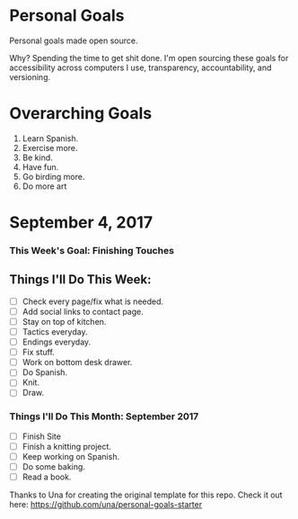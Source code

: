 Personal Goals
==============

Personal goals made open source.

Why? Spending the time to get shit done. I'm open sourcing these goals for accessibility across computers I use, transparency, accountability, and versioning.

# Overarching Goals

1. Learn Spanish.
2. Exercise more.
3. Be kind.
4. Have fun.
5. Go birding more.
6. Do more art

# September 4, 2017

### This Week's Goal: Finishing Touches

## Things I'll Do This Week:

- [ ] Check every page/fix what is needed.
- [ ] Add social links to contact page.
- [ ] Stay on top of kitchen.
- [ ] Tactics everyday.
- [ ] Endings everyday.
- [ ] Fix stuff.
- [ ] Work on bottom desk drawer.
- [ ] Do Spanish.
- [ ] Knit.
- [ ] Draw.

### Things I'll Do This Month: September 2017

- [ ] Finish Site
- [ ] Finish a knitting project.
- [ ] Keep working on Spanish.
- [ ] Do some baking.
- [ ] Read a book.

Thanks to Una for creating the original template for this repo. Check it out here: https://github.com/una/personal-goals-starter